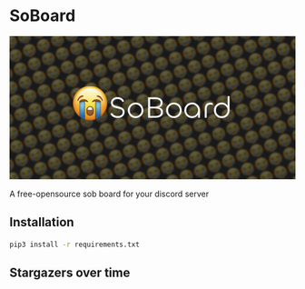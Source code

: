# SoBoard
<img src="./.github/banner.png" />

A free-opensource sob board for your discord server

## Installation
```sh
pip3 install -r requirements.txt 
```

## Stargazers over time
